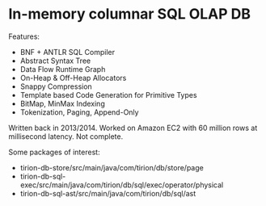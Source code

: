 In-memory columnar SQL OLAP DB
======

Features:
* BNF + ANTLR SQL Compiler
* Abstract Syntax Tree 
* Data Flow Runtime Graph
* On-Heap & Off-Heap Allocators
* Snappy Compression
* Template based Code Generation for Primitive Types
* BitMap, MinMax Indexing
* Tokenization, Paging, Append-Only

Written back in 2013/2014. Worked on Amazon EC2 with 60 million rows at millisecond latency. Not complete.

Some packages of interest:
* tirion-db-store/src/main/java/com/tirion/db/store/page
* tirion-db-sql-exec/src/main/java/com/tirion/db/sql/exec/operator/physical
* tirion-db-sql-ast/src/main/java/com/tirion/db/sql/ast





